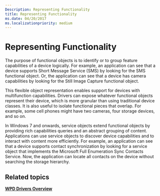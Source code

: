 ```yaml
---
Description: Representing Functionality
title: Representing Functionality
ms.date: 04/20/2017
ms.localizationpriority: medium
---
```


# Representing Functionality


The purpose of functional objects is to identify or to group feature capabilities of a device logically. For example, an application can see that a device supports Short Message Service (SMS) by looking for the SMS functional object. Or, the application can see that a device has camera capabilities by looking for the Still Image Capture functional object.

This flexible object representation enables support for devices with multifunction capabilities. Drivers can expose whatever functional objects represent their device, which is more granular than using traditional device classes. It is also useful to isolate functional pieces that overlap. For example, some cell phones might have two cameras, four storage devices, and so on.

In Windows 7 and onwards, service objects extend functional objects by providing rich capabilities queries and an abstract grouping of content. Applications can use service objects to discover device capabilities and to interact with content more efficiently. For example, an application can see that a device supports contact synchronization by looking for a service object that implements the Microsoft Full Enumeration Sync Contacts Service. Now, the application can locate all contacts on the device without searching the storage hierarchy.

## <span id="related_topics"></span>Related topics


[**WPD Drivers Overview**](wpd-drivers-overview.md)

 

 





